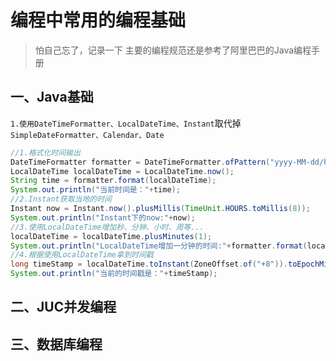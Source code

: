 # 编程中常用的编程基础

> 怕自己忘了，记录一下
> 主要的编程规范还是参考了阿里巴巴的Java编程手册

## 一、Java基础

`1.使用DateTimeFormatter、LocalDateTime、Instant`取代掉`SimpleDateFormatter、Calendar、Date`

```java
//1.格式化时间输出
DateTimeFormatter formatter = DateTimeFormatter.ofPattern("yyyy-MM-dd/hh-mm-ss");
LocalDateTime localDateTime = LocalDateTime.now();
String time = formatter.format(localDateTime);
System.out.println("当前时间是："+time);
//2.Instant获取当地的时间
Instant now = Instant.now().plusMillis(TimeUnit.HOURS.toMillis(8));
System.out.println("Instant下的now:"+now);
//3.使用LocalDateTime增加秒、分钟、小时、周等...
localDateTime = localDateTime.plusMinutes(1);
System.out.println("LocalDateTime增加一分钟的时间:"+formatter.format(localDateTime));
//4.根据使用LocalDateTime拿到时间戳
long timeStamp = localDateTime.toInstant(ZoneOffset.of("+8")).toEpochMilli();
System.out.println("当前的时间戳是："+timeStamp);
```

## 二、JUC并发编程

## 三、数据库编程